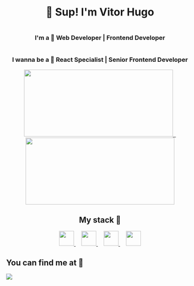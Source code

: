 <div style="display: flex; flex-direction: column; align-items: center;" markdown="1">

# 👋 Sup! I'm Vitor Hugo	
### I'm a 🚀 **Web Developer | Frontend Developer**	
### I wanna be a 🎯 **React Specialist | Senior Frontend Developer**

<a align="center" href="https://github.com/vhrita">
<img height="180em" width="400px" src="https://github-readme-stats.vercel.app/api?username=vhrita&count_private=true&show_icons=true&hide=contribs&custom_title=My+GitHub+Stats&theme=dracula" />
&nbsp;
<img height="180em" width="400px" src="https://github-readme-stats.vercel.app/api/top-langs/?username=vhrita&layout=compact&theme=dracula&langs_count=5&exclude_repo=vhrita,python-cleaner,vhrita.github.io" />
</a>

## My stack 🚀

<div width="100%">
<a href='https://www.react.org/'>
<img src="https://cdn.jsdelivr.net/gh/devicons/devicon/icons/react/react-original.svg" height="40px" />
</a>
&nbsp;
&nbsp;
<a href='https://developer.mozilla.org/en-US/docs/Web/JavaScript'>
<img src="https://cdn.jsdelivr.net/gh/devicons/devicon/icons/javascript/javascript-original.svg" height="40px" />
</a>
&nbsp;
&nbsp;
<a href='https://nodejs.org/'>
<img src="https://cdn.jsdelivr.net/gh/devicons/devicon/icons/nodejs/nodejs-original.svg" height="40px" />
</a>
&nbsp;
&nbsp;
<a href='https://sass-lang.com/'>
<img src="https://cdn.jsdelivr.net/gh/devicons/devicon/icons/sass/sass-original.svg" height="40px" />
</a>
</div>
</div>

## You can find me at 🔎
<a href="https://www.linkedin.com/in/vitor-rita/" target="_blank"><img src="https://img.shields.io/badge/-LinkedIn-%230077B5?style=for-the-badge&logo=linkedin&logoColor=white" target="_blank"></a> 
